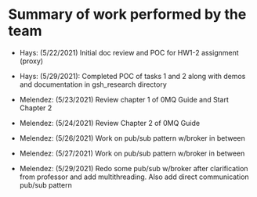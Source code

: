 # Summary of work performed by the team

- Hays: (5/22/2021) Initial doc review and POC for HW1-2 assignment (proxy)
- Hays: (5/29/2021):  Completed POC of tasks 1 and 2 along with demos and documentation in gsh_research directory

- Melendez: (5/23/2021) Review chapter 1 of 0MQ Guide and Start Chapter 2
- Melendez: (5/24/2021) Review Chapter 2 of 0MQ Guide
- Melendez: (5/26/2021) Work on pub/sub pattern w/broker in between
- Melendez: (5/27/2021) Work on pub/sub pattern w/broker in between
- Melendez: (5/29/2021) Redo some pub/sub w/broker after clarification from professor and add multithreading. Also add direct communication pub/sub pattern
